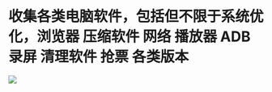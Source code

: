 # 收集各类电脑软件，包括但不限于系统优化，浏览器 压缩软件 网络 播放器 ADB 录屏 清理软件 抢票 各类版本
![](https://github.com/JessBobby/files-of-SCU/blob/main/111.jpg)  
